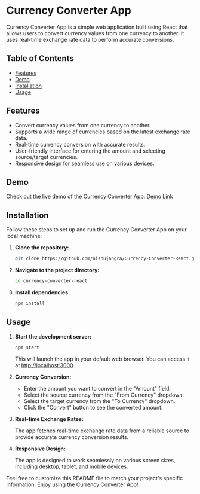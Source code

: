 # Currency Converter App

Currency Converter App is a simple web application built using React that allows users to convert currency values from one currency to another. It uses real-time exchange rate data to perform accurate conversions.

## Table of Contents

- [Features](#features)
- [Demo](#demo)
- [Installation](#installation)
- [Usage](#usage)

## Features

- Convert currency values from one currency to another.
- Supports a wide range of currencies based on the latest exchange rate data.
- Real-time currency conversion with accurate results.
- User-friendly interface for entering the amount and selecting source/target currencies.
- Responsive design for seamless use on various devices.

## Demo

Check out the live demo of the Currency Converter App: [Demo Link](https://currency-converter-react-nishujangra.vercel.app/)

## Installation

Follow these steps to set up and run the Currency Converter App on your local machine:

1. **Clone the repository:**

   ```bash
   git clone https://github.com/nishujangra/Currency-Converter-React.git
   ```

2. **Navigate to the project directory:**

   ```bash
   cd currency-converter-react
   ```

3. **Install dependencies:**

   ```bash
   npm install
   ```

## Usage

1. **Start the development server:**

   ```bash
   npm start
   ```

   This will launch the app in your default web browser. You can access it at [http://localhost:3000](http://localhost:3000).

2. **Currency Conversion:**

   - Enter the amount you want to convert in the "Amount" field.
   - Select the source currency from the "From Currency" dropdown.
   - Select the target currency from the "To Currency" dropdown.
   - Click the "Convert" button to see the converted amount.

3. **Real-time Exchange Rates:**

   The app fetches real-time exchange rate data from a reliable source to provide accurate currency conversion results.

4. **Responsive Design:**

   The app is designed to work seamlessly on various screen sizes, including desktop, tablet, and mobile devices.

Feel free to customize this README file to match your project's specific information. Enjoy using the Currency Converter App!